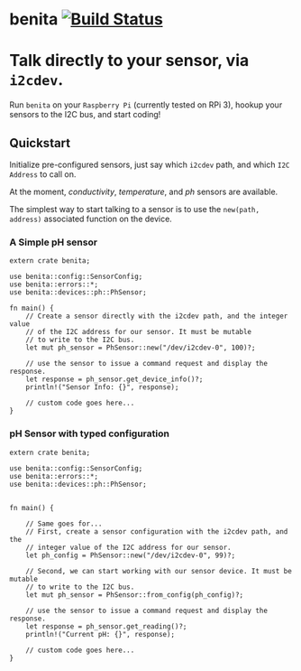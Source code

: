 benita [![Build Status](https://travis-ci.org/saibatizoku/benita.svg?branch=master)](https://travis-ci.org/saibatizoku/benita)
======

# Talk directly to your sensor, via `i2cdev`.

Run `benita` on your `Raspberry Pi` (currently tested on RPi 3), hookup your sensors to the I2C bus, and start coding!

## Quickstart

Initialize pre-configured sensors, just say which `i2cdev` path, and which `I2C Address` to call on.

At the moment, _conductivity_, _temperature_, and _ph_ sensors are available.

The simplest way to start talking to a sensor is to use the `new(path, address)` associated function on the device.

### A Simple pH sensor

```norun
extern crate benita;

use benita::config::SensorConfig;
use benita::errors::*;
use benita::devices::ph::PhSensor;

fn main() {
    // Create a sensor directly with the i2cdev path, and the integer value
    // of the I2C address for our sensor. It must be mutable
    // to write to the I2C bus.
    let mut ph_sensor = PhSensor::new("/dev/i2cdev-0", 100)?;

    // use the sensor to issue a command request and display the response.
    let response = ph_sensor.get_device_info()?;
    println!("Sensor Info: {}", response);

    // custom code goes here...
}
```

### pH Sensor with typed configuration
```norun
extern crate benita;

use benita::config::SensorConfig;
use benita::errors::*;
use benita::devices::ph::PhSensor;


fn main() {

    // Same goes for...
    // First, create a sensor configuration with the i2cdev path, and the
    // integer value of the I2C address for our sensor.
    let ph_config = PhSensor::new("/dev/i2cdev-0", 99)?;

    // Second, we can start working with our sensor device. It must be mutable
    // to write to the I2C bus.
    let mut ph_sensor = PhSensor::from_config(ph_config)?;

    // use the sensor to issue a command request and display the response.
    let response = ph_sensor.get_reading()?;
    println!("Current pH: {}", response);

    // custom code goes here...
}
```
